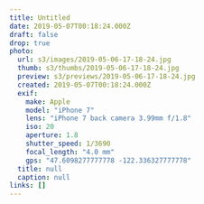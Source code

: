 ```yaml
---
title: Untitled
date: 2019-05-07T00:18:24.000Z
draft: false
drop: true
photo:
  url: s3/images/2019-05-06-17-18-24.jpg
  thumb: s3/thumbs/2019-05-06-17-18-24.jpg
  preview: s3/previews/2019-05-06-17-18-24.jpg
  created: 2019-05-07T00:18:24.000Z
  exif:
    make: Apple
    model: "iPhone 7"
    lens: "iPhone 7 back camera 3.99mm f/1.8"
    iso: 20
    aperture: 1.8
    shutter_speed: 1/3690
    focal_length: "4.0 mm"
    gps: "47.6098277777778 -122.336327777778"
  title: null
  caption: null
links: []
---
```

